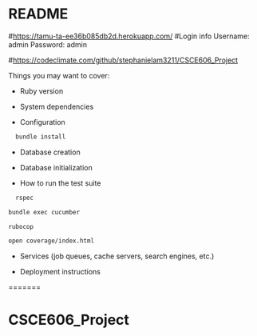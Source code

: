 # README

#https://tamu-ta-ee36b085db2d.herokuapp.com/
#Login info
Username: admin
Password: admin

#https://codeclimate.com/github/stephanielam3211/CSCE606_Project

Things you may want to cover:

* Ruby version

* System dependencies

* Configuration
```sh
  bundle install
``` 

* Database creation

* Database initialization

* How to run the test suite

```sh
  rspec
```
```sh 
bundle exec cucumber
```
```sh 
rubocop
```
```sh 
open coverage/index.html
``` 

* Services (job queues, cache servers, search engines, etc.)

* Deployment instructions

=======
# CSCE606_Project
